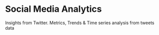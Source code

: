 # Social Media Analytics

Insights from Twitter. 
Metrics, Trends &amp; Time series analysis from tweets data
